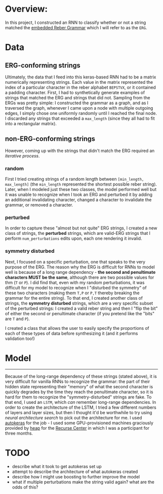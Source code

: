 # Overview:
In this project, I constructed an RNN to classify whether or not a string matched the [embedded Reber Grammar](https://web.archive.org/web/20190114051314/https://cnl.salk.edu/~schraudo/teach/NNcourse/reber.html) which I will refer to as the `ERG`.

# Data
## ERG-conforming strings
Ultimately, the data that I feed into this keras-based RNN had to be a matrix numerically representing strings. Each value in the matrix represented the index of a particular character in the reber alphabet `BEPSTVX`, or it contained a padding character.
First, I had to synthetically generate examples of strings that matched the ERG and strings that did not.
Sampling from the ERGs was pretty simple: I constructed the grammar as a graph, and as I traversed the graph, whenever I came upon a node with multiple outgoing edges, I simply chose one uniformly randomly until I reached the final node. I discarded any strings that exceeded a `max_length` (since they all had to fit into a rectangular matrix).
## non-ERG-conforming strings
However, coming up with the strings that didn't match the ERG required an *iterative process*.
### random
First I tried creating strings of a random length between `[min_length, max_length]` (the `min_length` represented the shortest possible reber string). Later, when I modeled just these two classes, the model performed well but it was unable to recognize when I took an ERG and perturbed it by adding an additional invalidating character, changed a character to invalidate the grammar, or removed a character.
### perturbed
In order to capture these "almost but not quite" ERG strings, I created a new class of strings, the **perturbed** strings, which are valid-ERG strings that I perform `num_perturbations` edits upon, each one rendering it invalid.
### symmetry disturbed
Next, I focused on a specific perturbation, one that speaks to the very purpose of the ERG. The reason why the ERG is difficult for RNNs to model well is because of a long range dependency - **the second and penultimate characters MUST be the same**, although there are two possible values for thm (`T` or `P`). I did find that, even with my random perturbations, it was difficult for my model to recognize when I "disturbed the symmetry" of these two characters (making them `T,P` or `P,T` thereby breaking the grammar for the entire string).
To that end, I created another class of strings, the **symmetry disturbed** strings, which are a very specific subset of the perturbed strings: I created a valid reber string and then I "flip the bit" of either the second or penultimate character (if you pretend like the "bits" are `T` and `P`).

I created a class that allows the user to easily specify the proportions of each of these types of data before synthesizing it (and it performs validation too!)

# Model
------
Because of the long-range dependency of these strings (stated above), it is very difficult for vanilla RNNs to recognize the grammar: the part of their hidden state representing their "memory" of what the second character is quickly degrades by the time they reach the penultimate character, so it is hard for them to recognize the "symmetry-disturbed" strings are fake.
To that end, I used an `LSTM`, which *can* remember long-range dependencies.
In order to create the architecture of the LSTM, I tried a few different numbers of layers and layer sizes, but then I thought it'd be worthwhile to try using *neural architecture search* to pick out the architecture for me. I used [autokeras](https://autokeras.com) for the job - I used some GPU-provisioned machines graciously provided by [heap](heap.io) for the [Recurse Center](http://recurse.com) in which I was a participant for three months.


# TODO
- describe what it took to get autokeras set up
- attempt to describe the architecture of what autokeras created
- describe how I might use boosting to further improve the model
- what if multiple perturbations make the string valid again? what are the odds of this?